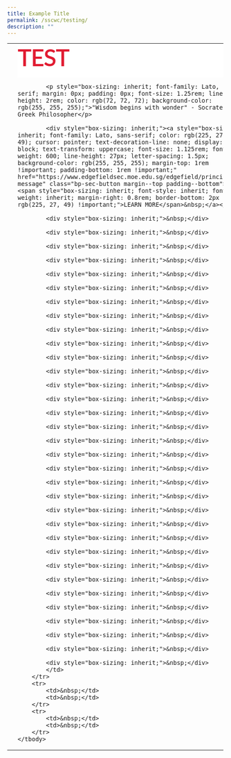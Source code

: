 ```yaml
---
title: Example Title
permalink: /sscwc/testing/
description: ""
---
```

<title></title>


<table style="width:500px;" cellspacing="1" cellpadding="1" border="0">
	<tbody>
		<tr>
			<td><img src="https://www.edgefieldsec.moe.edu.sg/images/edgefield-crop.png" alt=""></td>
			<td>
			<h1 style="box-sizing: inherit; font-family: Lato, sans-serif; margin: 0px; padding-top: 0px; padding-right: 0px; padding-left: 0px; font-size: 3.375rem; font-weight: normal; line-height: 3.75rem; letter-spacing: -1.5px; overflow-wrap: normal; background-color: rgb(255, 255, 255); padding-bottom: 1rem !important; color: rgb(225, 27, 49) !important;" class="has-text-secondary padding--bottom"><span style="box-sizing: inherit; font-family: inherit; font-weight: 600;">TEST</span></h1>

			<p style="box-sizing: inherit; font-family: Lato, sans-serif; margin: 0px; padding: 0px; font-size: 1.25rem; line-height: 2rem; color: rgb(72, 72, 72); background-color: rgb(255, 255, 255);">"Wisdom begins with wonder" - Socrates, Greek Philosopher</p>

			<div style="box-sizing: inherit;"><a style="box-sizing: inherit; font-family: Lato, sans-serif; color: rgb(225, 27, 49); cursor: pointer; text-decoration-line: none; display: block; text-transform: uppercase; font-size: 1.125rem; font-weight: 600; line-height: 27px; letter-spacing: 1.5px; background-color: rgb(255, 255, 255); margin-top: 1rem !important; padding-bottom: 1rem !important;" href="https://www.edgefieldsec.moe.edu.sg/edgefield/principals-message" class="bp-sec-button margin--top padding--bottom"><span style="box-sizing: inherit; font-style: inherit; font-weight: inherit; margin-right: 0.8rem; border-bottom: 2px solid rgb(225, 27, 49) !important;">LEARN MORE</span>&nbsp;</a></div>

			<div style="box-sizing: inherit;">&nbsp;</div>

			<div style="box-sizing: inherit;">&nbsp;</div>

			<div style="box-sizing: inherit;">&nbsp;</div>

			<div style="box-sizing: inherit;">&nbsp;</div>

			<div style="box-sizing: inherit;">&nbsp;</div>

			<div style="box-sizing: inherit;">&nbsp;</div>

			<div style="box-sizing: inherit;">&nbsp;</div>

			<div style="box-sizing: inherit;">&nbsp;</div>

			<div style="box-sizing: inherit;">&nbsp;</div>

			<div style="box-sizing: inherit;">&nbsp;</div>

			<div style="box-sizing: inherit;">&nbsp;</div>

			<div style="box-sizing: inherit;">&nbsp;</div>

			<div style="box-sizing: inherit;">&nbsp;</div>

			<div style="box-sizing: inherit;">&nbsp;</div>

			<div style="box-sizing: inherit;">&nbsp;</div>

			<div style="box-sizing: inherit;">&nbsp;</div>

			<div style="box-sizing: inherit;">&nbsp;</div>

			<div style="box-sizing: inherit;">&nbsp;</div>

			<div style="box-sizing: inherit;">&nbsp;</div>

			<div style="box-sizing: inherit;">&nbsp;</div>

			<div style="box-sizing: inherit;">&nbsp;</div>

			<div style="box-sizing: inherit;">&nbsp;</div>

			<div style="box-sizing: inherit;">&nbsp;</div>

			<div style="box-sizing: inherit;">&nbsp;</div>

			<div style="box-sizing: inherit;">&nbsp;</div>

			<div style="box-sizing: inherit;">&nbsp;</div>

			<div style="box-sizing: inherit;">&nbsp;</div>

			<div style="box-sizing: inherit;">&nbsp;</div>

			<div style="box-sizing: inherit;">&nbsp;</div>

			<div style="box-sizing: inherit;">&nbsp;</div>

			<div style="box-sizing: inherit;">&nbsp;</div>

			<div style="box-sizing: inherit;">&nbsp;</div>

			<div style="box-sizing: inherit;">&nbsp;</div>
			</td>
		</tr>
		<tr>
			<td>&nbsp;</td>
			<td>&nbsp;</td>
		</tr>
		<tr>
			<td>&nbsp;</td>
			<td>&nbsp;</td>
		</tr>
	</tbody>
</table>

<p>&nbsp;</p>